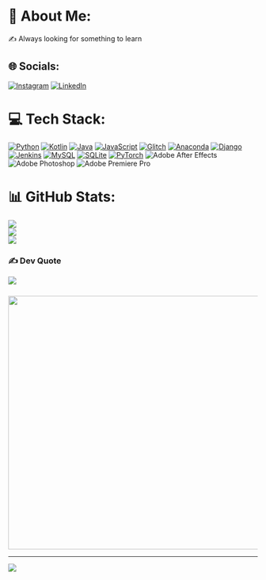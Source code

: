 # 💫 About Me:
 ✍️ Always looking for something to learn


## 🌐 Socials:
[![Instagram](https://img.shields.io/badge/Instagram-%23E4405F.svg?logo=Instagram&logoColor=white)](https://instagram.com/theuzz.sales) [![LinkedIn](https://img.shields.io/badge/LinkedIn-%230077B5.svg?logo=linkedin&logoColor=white)](https://www.linkedin.com/in/matheus-sales-4b6866170/)

# 💻 Tech Stack:
[![Python](https://img.shields.io/badge/python-3670A0?style=for-the-badge&logo=python&logoColor=ffdd54)](https://www.python.org/doc/) [![Kotlin](https://img.shields.io/badge/kotlin-%230095D5.svg?style=for-the-badge&logo=kotlin&logoColor=white)](https://kotlinlang.org/docs/home.html) [![Java](https://img.shields.io/badge/java-%23ED8B00.svg?style=for-the-badge&logo=java&logoColor=white)](https://docs.oracle.com/en/java/) [![JavaScript](https://img.shields.io/badge/javascript-%23323330.svg?style=for-the-badge&logo=javascript&logoColor=%23F7DF1E)](https://developer.mozilla.org/pt-BR/docs/Web/JavaScript) [![Glitch](https://img.shields.io/badge/glitch-%233333FF.svg?style=for-the-badge&logo=glitch&logoColor=white)](https://github.com/youngchief-btw/Glitch-Docs) [![Anaconda](https://img.shields.io/badge/Anaconda-%2344A833.svg?style=for-the-badge&logo=anaconda&logoColor=white)](https://docs.anaconda.com/) [![Django](https://img.shields.io/badge/django-%23092E20.svg?style=for-the-badge&logo=django&logoColor=white)](https://docs.djangoproject.com/en/4.1/) [![Jenkins](https://img.shields.io/badge/jenkins-%232C5263.svg?style=for-the-badge&logo=jenkins&logoColor=white)](https://www.jenkins.io/doc/) [![MySQL](https://img.shields.io/badge/mysql-%2300f.svg?style=for-the-badge&logo=mysql&logoColor=white)](https://dev.mysql.com/doc/) [![SQLite](https://img.shields.io/badge/sqlite-%2307405e.svg?style=for-the-badge&logo=sqlite&logoColor=white)](https://www.sqlite.org/docs.html) [![PyTorch](https://img.shields.io/badge/PyTorch-%23EE4C2C.svg?style=for-the-badge&logo=PyTorch&logoColor=white)](https://pytorch.org/docs/stable/index.html) ![Adobe After Effects](https://img.shields.io/badge/Adobe%20After%20Effects-9999FF.svg?style=for-the-badge&logo=Adobe%20After%20Effects&logoColor=white) ![Adobe Photoshop](https://img.shields.io/badge/adobephotoshop-%2331A8FF.svg?style=for-the-badge&logo=adobephotoshop&logoColor=white) ![Adobe Premiere Pro](https://img.shields.io/badge/Adobe%20Premiere%20Pro-9999FF.svg?style=for-the-badge&logo=Adobe%20Premiere%20Pro&logoColor=white) 
# 📊 GitHub Stats:
![](https://github-readme-stats.vercel.app/api?username=MatheusSalesDev&theme=dark&hide_border=false&include_all_commits=false&count_private=false)<br/>
![](https://github-readme-streak-stats.herokuapp.com/?user=MatheusSalesDev&theme=dark&hide_border=false)<br/>
![](https://github-readme-stats.vercel.app/api/top-langs/?username=MatheusSalesDev&theme=dark&hide_border=false&include_all_commits=false&count_private=false&layout=compact)

### ✍️ Dev Quote
![](https://quotes-github-readme.vercel.app/api?type=horizontal&theme=radical)

### 
<img src="https://media.tenor.com/-UygBh3nnfEAAAAC/coding.gif" width="512px"/>

---
[![](https://visitcount.itsvg.in/api?id=F0rasteiro&icon=0&color=0)](https://visitcount.itsvg.in)


